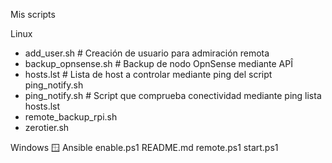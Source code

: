 Mis scripts

Linux
- add_user.sh # Creación de usuario para admiración remota
- backup_opnsense.sh # Backup de nodo OpnSense mediante APÎ
- hosts.lst # Lista de host a controlar mediante ping del script ping_notify.sh
- ping_notify.sh # Script que comprueba conectividad mediante ping lista hosts.lst
- remote_backup_rpi.sh
- zerotier.sh

Windows 🪟
Ansible
  enable.ps1
  README.md
  remote.ps1
  start.ps1


